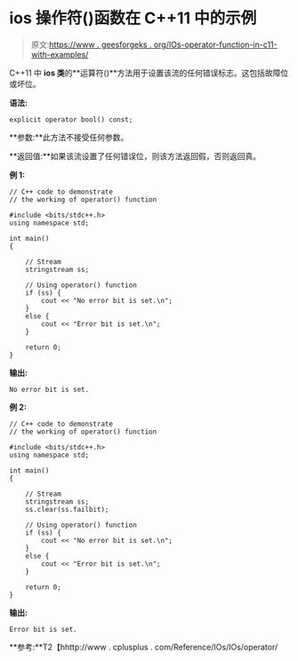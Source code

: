 # ios 操作符()函数在 C++11 中的示例

> 原文:[https://www . geesforgeks . org/IOs-operator-function-in-c11-with-examples/](https://www.geeksforgeeks.org/ios-operator-function-in-c11-with-examples/)

C++11 中 **ios 类**的**运算符()**方法用于设置该流的任何错误标志。这包括故障位或坏位。

**语法:**

```
explicit operator bool() const;

```

**参数:**此方法不接受任何参数。

**返回值:**如果该流设置了任何错误位，则该方法返回假，否则返回真。

**例 1:**

```
// C++ code to demonstrate
// the working of operator() function

#include <bits/stdc++.h>
using namespace std;

int main()
{

    // Stream
    stringstream ss;

    // Using operator() function
    if (ss) {
        cout << "No error bit is set.\n";
    }
    else {
        cout << "Error bit is set.\n";
    }

    return 0;
}
```

**输出:**

```
No error bit is set.

```

**例 2:**

```
// C++ code to demonstrate
// the working of operator() function

#include <bits/stdc++.h>
using namespace std;

int main()
{

    // Stream
    stringstream ss;
    ss.clear(ss.failbit);

    // Using operator() function
    if (ss) {
        cout << "No error bit is set.\n";
    }
    else {
        cout << "Error bit is set.\n";
    }

    return 0;
}
```

**输出:**

```
Error bit is set.

```

**参考:**T2【hhttp://www . cplusplus . com/Reference/IOs/IOs/operator/